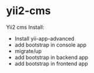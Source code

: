 # yii2-cms
Yii2 cms
Install:
* Install yii-app-advanced
* add bootstrap in console app
* migrate/up
* add bootstrap in backend app
* add bootstrap in frontend app